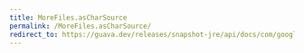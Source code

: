 ```yaml
---
title: MoreFiles.asCharSource
permalink: /MoreFiles.asCharSource/
redirect_to: https://guava.dev/releases/snapshot-jre/api/docs/com/google/common/io/MoreFiles.html#asCharSource-java.nio.file.Path-java.nio.charset.Charset-java.nio.file.OpenOption...-
---
```


